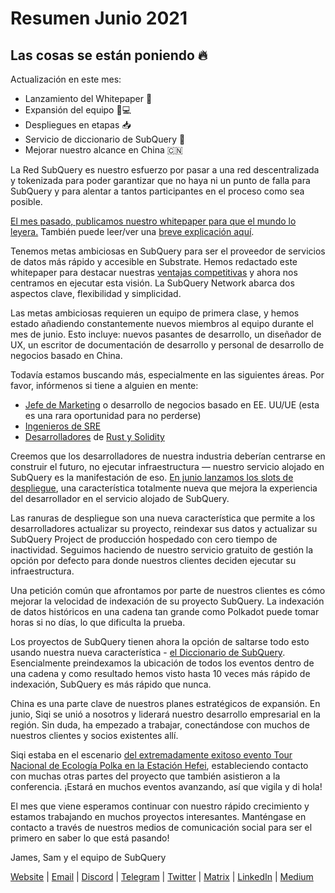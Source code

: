 # Resumen Junio 2021

## Las cosas se están poniendo 🔥

Actualización en este mes:

- Lanzamiento del Whitepaper 🎊
- Expansión del equipo 👩💻
- Despliegues en etapas 📥
- Servicio de diccionario de SubQuery 📖
- Mejorar nuestro alcance en China 🇨🇳

La Red SubQuery es nuestro esfuerzo por pasar a una red descentralizada y tokenizada para poder garantizar que no haya ni un punto de falla para SubQuery y para alentar a tantos participantes en el proceso como sea posible.

[El mes pasado, publicamos nuestro whitepaper para que el mundo lo leyera.](https://static.subquery.network/whitepaper.pdf) También puede leer/ver una [breve explicación aquí](../blogs/20210616-SubQuery-Network-In-Summary.md).

Tenemos metas ambiciosas en SubQuery para ser el proveedor de servicios de datos más rápido y accesible en Substrate. Hemos redactado este whitepaper para destacar nuestras [ventajas competitivas](../blogs/20210616-SubQuery-Network-Our-Goals-and-Competitive-Advantages.md) y ahora nos centramos en ejecutar esta visión. La SubQuery Network abarca dos aspectos clave, flexibilidad y simplicidad.

Las metas ambiciosas requieren un equipo de primera clase, y hemos estado añadiendo constantemente nuevos miembros al equipo durante el mes de junio. Esto incluye: nuevos pasantes de desarrollo, un diseñador de UX, un escritor de documentación de desarrollo y personal de desarrollo de negocios basado en China.

Todavía estamos buscando más, especialmente en las siguientes áreas. Por favor, infórmenos si tiene a alguien en mente:

- [Jefe de Marketing](https://angel.co/company/subquery/jobs/1494376-head-of-marketing) o desarrollo de negocios basado en EE. UU/UE (esta es una rara oportunidad para no perderse)
- [Ingenieros de SRE](https://angel.co/company/subquery/jobs/1497942-site-reliability-engineer)
- [Desarrolladores](https://angel.co/company/subquery/jobs/1494414-rust-developer) de [Rust y Solidity](https://angel.co/company/subquery/jobs/1494435-solidity-developer)

Creemos que los desarrolladores de nuestra industria deberían centrarse en construir el futuro, no ejecutar infraestructura — nuestro servicio alojado en SubQuery es la manifestación de eso. [En junio lanzamos los slots de despliegue](../blogs/20210604-Deployment-Slots-are-here-for-SubQuery-Projects.md), una característica totalmente nueva que mejora la experiencia del desarrollador en el servicio alojado de SubQuery.

Las ranuras de despliegue son una nueva característica que permite a los desarrolladores actualizar su proyecto, reindexar sus datos y actualizar su SubQuery Project de producción hospedado con cero tiempo de inactividad. Seguimos haciendo de nuestro servicio gratuito de gestión la opción por defecto para donde nuestros clientes deciden ejecutar su infraestructura.

Una petición común que afrontamos por parte de nuestros clientes es cómo mejorar la velocidad de indexación de su proyecto SubQuery. La indexación de datos históricos en una cadena tan grande como Polkadot puede tomar horas si no días, lo que dificulta la prueba.

Los proyectos de SubQuery tienen ahora la opción de saltarse todo esto usando nuestra nueva característica - [el Diccionario de SubQuery](../blogs/20210630-SubQuery-Just-Got-a-lot-Faster-with-the-Dictionary.md). Esencialmente preindexamos la ubicación de todos los eventos dentro de una cadena y como resultado hemos visto hasta 10 veces más rápido de indexación, SubQuery es más rápido que nunca.

China es una parte clave de nuestros planes estratégicos de expansión. En junio, Siqi se unió a nosotros y liderará nuestro desarrollo empresarial en la región. Sin duda, ha empezado a trabajar, conectándose con muchos de nuestros clientes y socios existentes allí.

Siqi estaba en el escenario [del extremadamente exitoso evento Tour Nacional de Ecología Polka en la Estación Hefei](https://twitter.com/SubQueryNetwork/status/1409696588465721348), estableciendo contacto con muchas otras partes del proyecto que también asistieron a la conferencia. ¡Estará en muchos eventos avanzando, así que vigila y di hola!

El mes que viene esperamos continuar con nuestro rápido crecimiento y estamos trabajando en muchos proyectos interesantes. Manténgase en contacto a través de nuestros medios de comunicación social para ser el primero en saber lo que está pasando!

James, Sam y el equipo de SubQuery

[Website](https://subquery.network/) | [Email](mailto:hello@subquery.network) | [Discord](https://discord.com/invite/78zg8aBSMG) | [Telegram](https://t.me/subquerynetwork) | [Twitter](https://twitter.com/subquerynetwork) | [Matrix](https://matrix.to/#/#subquery:matrix.org) | [LinkedIn](https://www.linkedin.com/company/subquery) | [Medium](https://subquery.medium.com/)
